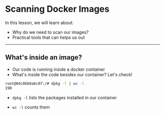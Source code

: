 # Scanning Docker Images

In this lesson, we will learn about:

* Why do we need to scan our images?
* Practical tools that can helps us out

---

## What's inside an image?

* Our code is running inside a docker container
* What's inside the code besides our container? Let's check!

```bash
root@04c0bb0a6c07:/# dpkg -l | wc -l
190
```

* `dpkg -l` lists the packages installed in our container

* `wc -l` counts them